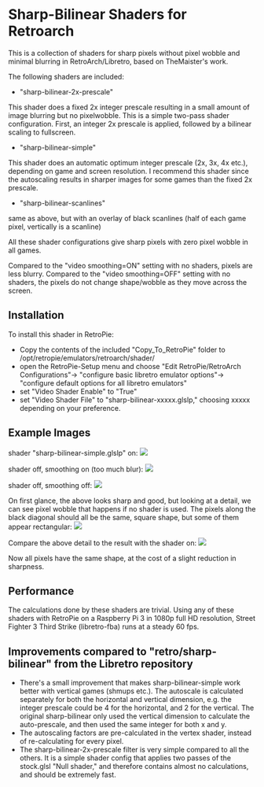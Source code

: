 Sharp-Bilinear Shaders for Retroarch
=================================

This is a collection of shaders for sharp pixels without pixel wobble and minimal blurring in RetroArch/Libretro, based on TheMaister's work.

The following shaders are included:

- "sharp-bilinear-2x-prescale" 

This shader does a fixed 2x integer prescale resulting in a small amount of image blurring but no pixelwobble. This is a simple two-pass shader configuration. First, an integer 2x prescale is applied, followed by a bilinear scaling to fullscreen. 

- "sharp-bilinear-simple" 

This shader does an automatic optimum integer prescale (2x, 3x, 4x etc.), depending on game and screen resolution. I recommend this shader since the autoscaling results in sharper images for some games than the fixed 2x prescale.

- "sharp-bilinear-scanlines" 

same as above, but with an overlay of black scanlines (half of each game pixel, vertically is a scanline)


All these shader configurations give sharp pixels with zero pixel wobble in all games. 

Compared to the "video smoothing=ON" setting with no shaders, pixels are less blurry. Compared to the "video smoothing=OFF" setting with no shaders, the pixels do not change shape/wobble as they move across the screen.


Installation
---------------
To install this shader in RetroPie:

- Copy the contents of the included "Copy_To_RetroPie" folder to /opt/retropie/emulators/retroarch/shader/
- open the RetroPie-Setup menu and choose "Edit RetroPie/RetroArch Configurations"-> "configure basic libretro emulator options"-> "configure default options for all libretro emulators"
- set "Video Shader Enable" to "True"
- set "Video Shader File" to "sharp-bilinear-xxxxx.glslp," choosing xxxxx depending on your preference.

Example Images
--------------

shader "sharp-bilinear-simple.glslp" on:
![](https://image.ibb.co/hU4k95/with_shader.png)

shader off, smoothing on (too much blur):
![](https://image.ibb.co/jhzDwk/without_shader.png)

shader off, smoothing off:
![](https://image.ibb.co/nHzowk/no_shader_smoothing_off.png)

On first glance, the above looks sharp and good, but looking at a detail, we can see pixel wobble that happens if no shader is used. The pixels along the black diagonal should all be the same, square shape, but some of them appear rectangular:
![](https://image.ibb.co/htaxNQ/no_shader_smoothing_off_detail.png)

Compare the above detail to the result with the shader on:
![](https://image.ibb.co/hrRXp5/with_shader_detail.png)

Now all pixels have the same shape, at the cost of a slight reduction in sharpness.

Performance
-----------

The calculations done by these shaders are trivial. Using any of these shaders with RetroPie on a Raspberry Pi 3 in 1080p full HD resolution, Street Fighter 3 Third Strike (libretro-fba) runs at a steady 60 fps.

Improvements compared to "retro/sharp-bilinear" from the Libretro repository
----------------------------------------------------------------------------
- There's a small improvement that makes sharp-bilinear-simple work better with vertical games (shmups etc.). The autoscale is calculated separately for both the horizontal and vertical dimension, e.g. the integer prescale could be 4 for the horizontal, and 2 for the vertical. The original sharp-bilinear only used the vertical dimension to calculate the auto-prescale, and then used the same integer for both x and y.
- The autoscaling factors are pre-calculated in the vertex shader, instead of re-calculating for every pixel.
- The sharp-bilinear-2x-prescale filter is very simple compared to all the others. It is a simple shader config that applies two passes of the stock.glsl "Null shader," and therefore contains almost no calculations, and should be extremely fast.


